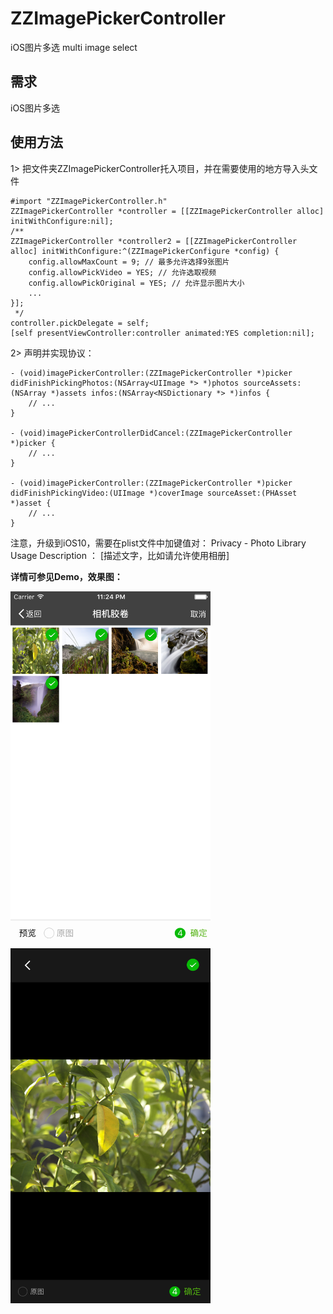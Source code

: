 # ZZImagePickerController
iOS图片多选 multi image select

## 需求

iOS图片多选

## 使用方法

1> 把文件夹ZZImagePickerController托入项目，并在需要使用的地方导入头文件

```
#import "ZZImagePickerController.h"
ZZImagePickerController *controller = [[ZZImagePickerController alloc] initWithConfigure:nil];
/**
ZZImagePickerController *controller2 = [[ZZImagePickerController alloc] initWithConfigure:^(ZZImagePickerConfigure *config) {
    config.allowMaxCount = 9; // 最多允许选择9张图片
    config.allowPickVideo = YES; // 允许选取视频
    config.allowPickOriginal = YES; // 允许显示图片大小
    ...
}];
 */
controller.pickDelegate = self;
[self presentViewController:controller animated:YES completion:nil];
```
2> 声明并实现协议：<ZZImagePickerControllerDelegate>

```
- (void)imagePickerController:(ZZImagePickerController *)picker didFinishPickingPhotos:(NSArray<UIImage *> *)photos sourceAssets:(NSArray *)assets infos:(NSArray<NSDictionary *> *)infos {
	// ...
}

- (void)imagePickerControllerDidCancel:(ZZImagePickerController *)picker {
	// ...
}

- (void)imagePickerController:(ZZImagePickerController *)picker didFinishPickingVideo:(UIImage *)coverImage sourceAsset:(PHAsset *)asset {
	// ...
}

```

注意，升级到iOS10，需要在plist文件中加键值对：
Privacy - Photo Library Usage Description    ：   [描述文字，比如请允许使用相册]

**详情可参见Demo，效果图：**  

<img src="./images/1.png" width="320" height="568">
<img src="./images/2.png" width="320" height="568">
